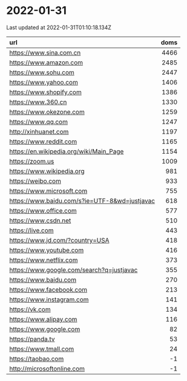 # 2022-01-31

<!-- BEGIN -->
Last updated at 2022-01-31T01:10:18.134Z

url | doms
:- | -:
https://www.sina.com.cn | 4466
https://www.amazon.com | 2485
https://www.sohu.com | 2447
https://www.yahoo.com | 1406
https://www.shopify.com | 1386
https://www.360.cn | 1330
https://www.okezone.com | 1259
https://www.qq.com | 1247
http://xinhuanet.com | 1197
https://www.reddit.com | 1165
https://en.wikipedia.org/wiki/Main_Page | 1154
https://zoom.us | 1009
https://www.wikipedia.org | 981
https://weibo.com | 933
https://www.microsoft.com | 755
https://www.baidu.com/s?ie=UTF-8&wd=justjavac | 618
https://www.office.com | 577
https://www.csdn.net | 510
https://live.com | 443
https://www.jd.com/?country=USA | 418
https://www.youtube.com | 416
https://www.netflix.com | 373
https://www.google.com/search?q=justjavac | 355
https://www.baidu.com | 270
https://www.facebook.com | 213
https://www.instagram.com | 141
https://vk.com | 134
https://www.alipay.com | 116
https://www.google.com | 82
https://panda.tv | 53
https://www.tmall.com | 24
https://taobao.com | -1
http://microsoftonline.com | -1
<!-- END -->
